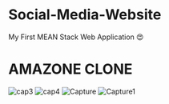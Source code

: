 
# Social-Media-Website
My First MEAN Stack Web Application 😍

# AMAZONE CLONE

![cap3](https://user-images.githubusercontent.com/56023805/128506351-13311a14-033d-44a9-8024-a91039465c46.PNG)
![cap4](https://user-images.githubusercontent.com/56023805/128506359-8042afa4-ad52-4b5c-9a26-42e8f235b838.PNG)
![Capture](https://user-images.githubusercontent.com/56023805/128506365-82ff891e-6917-4f3a-b75a-e7633240a115.PNG)
![Capture1](https://user-images.githubusercontent.com/56023805/128506367-84053fef-acf1-4b0f-9866-81939d668ca8.PNG)

